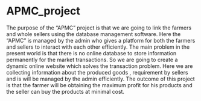 # APMC_project
The purpose of the “APMC” project is that we are going to link the farmers and whole sellers using the database management software. Here the “APMC” is managed by the admin who gives a platform for both the farmers and sellers to interact with each other efficiently. The main problem in the present world is that there is no online database to store information permanently for the market transactions. So we are going to create a dynamic online website which solves the transaction problem. Here we are collecting information about the produced goods , requirement by sellers and is will be managed by the admin efficiently. The outcome of this project is that the farmer will be obtaining the maximum profit for his products and the seller can buy the products at minimal cost.
